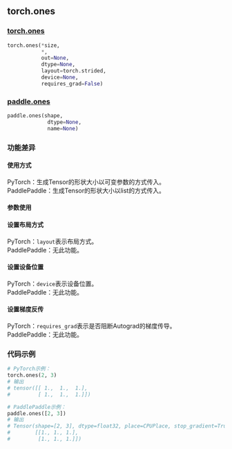 ## torch.ones
### [torch.ones](https://pytorch.org/docs/stable/generated/torch.ones.html?highlight=ones#torch.ones)

```python
torch.ones(*size, 
           *, 
           out=None, 
           dtype=None, 
           layout=torch.strided, 
           device=None, 
           requires_grad=False)
```

### [paddle.ones](https://www.paddlepaddle.org.cn/documentation/docs/zh/api/paddle/tensor/creation/ones_cn.html#ones)

```python
paddle.ones(shape, 
             dtype=None, 
             name=None)
```

### 功能差异

#### 使用方式
PyTorch：生成Tensor的形状大小以可变参数的方式传入。   
PaddlePaddle：生成Tensor的形状大小以list的方式传入。

#### 参数使用
#### 设置布局方式
PyTorch：`layout`表示布局方式。  
PaddlePaddle：无此功能。    
#### 设置设备位置
PyTorch：`device`表示设备位置。  
PaddlePaddle：无此功能。  
#### 设置梯度反传
PyTorch：`requires_grad`表示是否阻断Autograd的梯度传导。  
PaddlePaddle：无此功能。  

### 代码示例
``` python
# PyTorch示例：
torch.ones(2, 3)
# 输出
# tensor([[ 1.,  1.,  1.],
#         [ 1.,  1.,  1.]])
```

``` python
# PaddlePaddle示例：
paddle.ones([2, 3])
# 输出
# Tensor(shape=[2, 3], dtype=float32, place=CPUPlace, stop_gradient=True,
#        [[1., 1., 1.],
#         [1., 1., 1.]])
```

